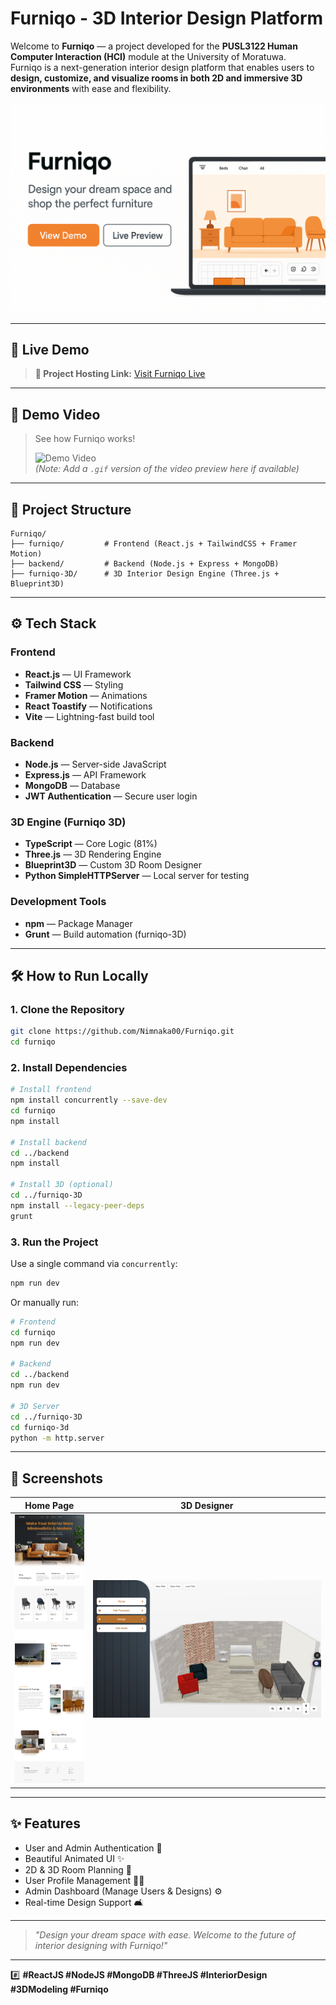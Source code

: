 # Furniqo - 3D Interior Design Platform

Welcome to **Furniqo** — a project developed for the **PUSL3122 Human Computer Interaction (HCI)** module at the University of Moratuwa.  
Furniqo is a next-generation interior design platform that enables users to **design, customize, and visualize rooms in both 2D and immersive 3D environments** with ease and flexibility.

![Furniqo Banner](./assets/banner.png)

---

## 🚀 Live Demo

> **🔗 Project Hosting Link:** [Visit Furniqo Live](https://your-hosting-link.com)

---

## 🎥 Demo Video

> See how Furniqo works!  
>  
> ![Demo Video](https://your-demo-video-link.com/demo-preview.gif)  
> *(Note: Add a `.gif` version of the video preview here if available)*

---

## 📂 Project Structure


```
Furniqo/
├── furniqo/         # Frontend (React.js + TailwindCSS + Framer Motion)
├── backend/         # Backend (Node.js + Express + MongoDB)
├── furniqo-3D/      # 3D Interior Design Engine (Three.js + Blueprint3D)
```

---

## ⚙️ Tech Stack

### Frontend
- **React.js** — UI Framework
- **Tailwind CSS** — Styling
- **Framer Motion** — Animations
- **React Toastify** — Notifications
- **Vite** — Lightning-fast build tool

### Backend
- **Node.js** — Server-side JavaScript
- **Express.js** — API Framework
- **MongoDB** — Database
- **JWT Authentication** — Secure user login

### 3D Engine (Furniqo 3D)
- **TypeScript** — Core Logic (81%)
- **Three.js** — 3D Rendering Engine
- **Blueprint3D** — Custom 3D Room Designer
- **Python SimpleHTTPServer** — Local server for testing

### Development Tools
- **npm** — Package Manager
- **Grunt** — Build automation (furniqo-3D)

---

## 🛠 How to Run Locally

### 1. Clone the Repository
```bash
git clone https://github.com/Nimnaka00/Furniqo.git
cd furniqo
```

### 2. Install Dependencies
```bash
# Install frontend
npm install concurrently --save-dev
cd furniqo
npm install

# Install backend
cd ../backend
npm install

# Install 3D (optional)
cd ../furniqo-3D
npm install --legacy-peer-deps
grunt
```

### 3. Run the Project

Use a single command via `concurrently`:

```bash
npm run dev
```

Or manually run:
```bash
# Frontend
cd furniqo
npm run dev

# Backend
cd ../backend
npm run dev

# 3D Server
cd ../furniqo-3D
cd furniqo-3d
python -m http.server
```

---

## 📸 Screenshots

| Home Page | 3D Designer |
|:---------:|:-----------:|
| ![Home](./assets/screenshot-home.png) | ![3D](./assets/screenshot-3d.png) |

---

## ✨ Features
- User and Admin Authentication 🔐
- Beautiful Animated UI ✨
- 2D & 3D Room Planning 📐
- User Profile Management 🧑‍💼
- Admin Dashboard (Manage Users & Designs) ⚙️
- Real-time Design Support 🛋️

---

> _"Design your dream space with ease. Welcome to the future of interior designing with Furniqo!"_

---

#️⃣ **#ReactJS #NodeJS #MongoDB #ThreeJS #InteriorDesign #3DModeling #Furniqo**
